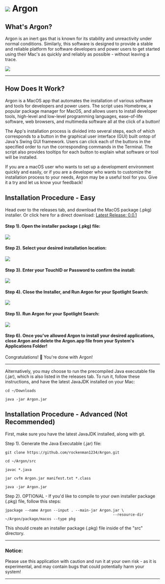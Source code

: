 ![](https://github.com/rockenman1234/Argon/blob/main/argon.iconset/icon_128x128.png?raw=true) Argon
==========


## What's Argon?
Argon is an inert gas that is known for its stability and unreactivity under normal conditions. Similarly, this software is designed to provide a stable and reliable platform for software developers and power users to get started using their Mac's as quickly and reliably as possible - without leaving a trace. 

![](https://github.com/rockenman1234/Argon/blob/main/Screenshots/main1.png?raw=true)
***

## How Does It Work?
Argon is a MacOS app that automates the installation of various software and tools for developers and power users. The script uses Homebrew, a popular package manager for MacOS, and allows users to install developer tools, high-level and low-level programming languages, ease-of-life software, web browsers, and multimedia software all at the click of a button!

The App's installation process is divided into several steps, each of which corresponds to a button in the graphical user interface (GUI) built ontop of Java's Swing GUI framework. Users can click each of the buttons in the specified order to run the corresponding commands in the Terminal. The script also provides tooltips for each button to explain what software or tool will be installed.

If you are a macOS user who wants to set up a development environment quickly and easily, or if you are a developer who wants to customize the installation process to your needs, Argon may be a useful tool for you. Give it a try and let us know your feedback!

## Installation Procedure - Easy
Head over to the releases tab, and download the MacOS package (.pkg) installer. Or click here for a direct download: 
<a href="https://github.com/rockenman1234/Argon/releases/download/v0.0.1/Argon-1.0.pkg" title="Download Argon">Latest Release: 0.0.1</a>

#### Step 1). Open the installer package (.pkg) file:
![](https://raw.githubusercontent.com/rockenman1234/Argon/main/Screenshots/install1.png)

#### Step 2). Select your desired installation location:
![](https://raw.githubusercontent.com/rockenman1234/Argon/main/Screenshots/install2.png)

#### Step 3). Enter your TouchID or Password to confirm the install:
![](https://raw.githubusercontent.com/rockenman1234/Argon/main/Screenshots/install3.png)

#### Step 4). Close the Installer, and Run Argon for your Spotlight Search:
![](https://raw.githubusercontent.com/rockenman1234/Argon/main/Screenshots/install4.png)

#### Step 5). Run Argon for your Spotlight Search:
![](https://github.com/rockenman1234/Argon/blob/main/Screenshots/main1.png?raw=true)

#### Step 6). Once you've allowed Argon to install your desired applications, close Argon and delete the Argon.app file from your System's Applications Folder! 

Congratulations! 🎉 
You're done with Argon!

*** 
Alternatively, you may choose to run the precompiled Java executable file (.jar), which is also listed in the releases tab. To run it, follow these instructions, and have the latest JavaJDK installed on your Mac:

```
cd ~/Downloads

java -jar Argon.jar
```


## Installation Procedure - Advanced (Not Recommended)

First, make sure you have the latest JavaJDK installed, along with git.

Step 1). Generate the Java Executable (.jar) file:
```
git clone https://github.com/rockenman1234/Argon.git

cd ~/Argon/src

javac *.java

jar cvfm Argon.jar manifest.txt *.class

java -jar Argon.jar
```

Step 2). OPTIONAL - If you'd like to compile to your own installer package (.pkg) file, follow this steps:
```
jpackage --name Argon --input . --main-jar Argon.jar \
                                                 --resource-dir ~/Argon/package/macos --type pkg
```
 This should create an installer package (.pkg) file inside of the "src" directory. 
 
 ***

### Notice:
Please use this application with caution and run it at your own risk - as it is experimental, and may contain bugs that could potentially harm your system!
***
